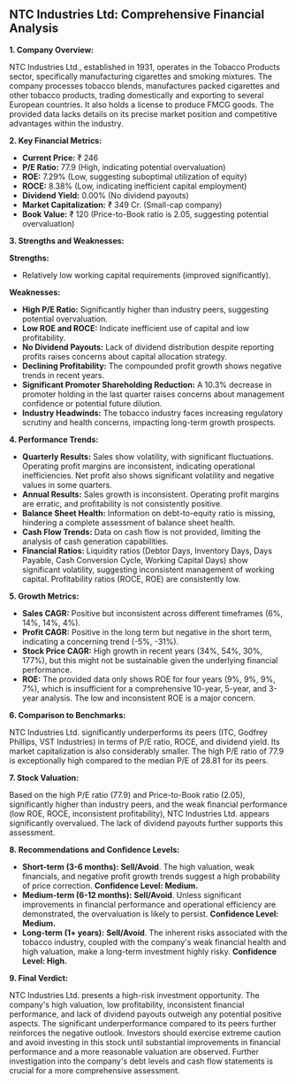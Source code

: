 ## NTC Industries Ltd: Comprehensive Financial Analysis

**1. Company Overview:**

NTC Industries Ltd., established in 1931, operates in the Tobacco Products sector, specifically manufacturing cigarettes and smoking mixtures.  The company processes tobacco blends, manufactures packed cigarettes and other tobacco products, trading domestically and exporting to several European countries.  It also holds a license to produce FMCG goods.  The provided data lacks details on its precise market position and competitive advantages within the industry.

**2. Key Financial Metrics:**

* **Current Price:** ₹ 246
* **P/E Ratio:** 77.9 (High, indicating potential overvaluation)
* **ROE:** 7.29% (Low, suggesting suboptimal utilization of equity)
* **ROCE:** 8.38% (Low, indicating inefficient capital employment)
* **Dividend Yield:** 0.00% (No dividend payouts)
* **Market Capitalization:** ₹ 349 Cr. (Small-cap company)
* **Book Value:** ₹ 120 (Price-to-Book ratio is 2.05, suggesting potential overvaluation)


**3. Strengths and Weaknesses:**

**Strengths:**

* Relatively low working capital requirements (improved significantly).

**Weaknesses:**

* **High P/E Ratio:**  Significantly higher than industry peers, suggesting potential overvaluation.
* **Low ROE and ROCE:** Indicate inefficient use of capital and low profitability.
* **No Dividend Payouts:**  Lack of dividend distribution despite reporting profits raises concerns about capital allocation strategy.
* **Declining Profitability:**  The compounded profit growth shows negative trends in recent years.
* **Significant Promoter Shareholding Reduction:** A 10.3% decrease in promoter holding in the last quarter raises concerns about management confidence or potential future dilution.
* **Industry Headwinds:** The tobacco industry faces increasing regulatory scrutiny and health concerns, impacting long-term growth prospects.


**4. Performance Trends:**

* **Quarterly Results:** Sales show volatility, with significant fluctuations. Operating profit margins are inconsistent, indicating operational inefficiencies. Net profit also shows significant volatility and negative values in some quarters.
* **Annual Results:**  Sales growth is inconsistent. Operating profit margins are erratic, and profitability is not consistently positive.
* **Balance Sheet Health:**  Information on debt-to-equity ratio is missing, hindering a complete assessment of balance sheet health.
* **Cash Flow Trends:**  Data on cash flow is not provided, limiting the analysis of cash generation capabilities.
* **Financial Ratios:**  Liquidity ratios (Debtor Days, Inventory Days, Days Payable, Cash Conversion Cycle, Working Capital Days) show significant volatility, suggesting inconsistent management of working capital. Profitability ratios (ROCE, ROE) are consistently low.


**5. Growth Metrics:**

* **Sales CAGR:**  Positive but inconsistent across different timeframes (6%, 14%, 14%, 4%).
* **Profit CAGR:**  Positive in the long term but negative in the short term, indicating a concerning trend (-5%, -31%).
* **Stock Price CAGR:**  High growth in recent years (34%, 54%, 30%, 177%), but this might not be sustainable given the underlying financial performance.
* **ROE:**  The provided data only shows ROE for four years (9%, 9%, 9%, 7%), which is insufficient for a comprehensive 10-year, 5-year, and 3-year analysis.  The low and inconsistent ROE is a major concern.


**6. Comparison to Benchmarks:**

NTC Industries Ltd. significantly underperforms its peers (ITC, Godfrey Phillips, VST Industries) in terms of P/E ratio, ROCE, and dividend yield. Its market capitalization is also considerably smaller.  The high P/E ratio of 77.9 is exceptionally high compared to the median P/E of 28.81 for its peers.


**7. Stock Valuation:**

Based on the high P/E ratio (77.9) and Price-to-Book ratio (2.05), significantly higher than industry peers, and the weak financial performance (low ROE, ROCE, inconsistent profitability), NTC Industries Ltd. appears significantly overvalued.  The lack of dividend payouts further supports this assessment.


**8. Recommendations and Confidence Levels:**

* **Short-term (3-6 months):** **Sell/Avoid**.  The high valuation, weak financials, and negative profit growth trends suggest a high probability of price correction.  **Confidence Level: Medium.**
* **Medium-term (6-12 months):** **Sell/Avoid**.  Unless significant improvements in financial performance and operational efficiency are demonstrated, the overvaluation is likely to persist. **Confidence Level: Medium.**
* **Long-term (1+ years):** **Sell/Avoid**.  The inherent risks associated with the tobacco industry, coupled with the company's weak financial health and high valuation, make a long-term investment highly risky.  **Confidence Level: High.**


**9. Final Verdict:**

NTC Industries Ltd. presents a high-risk investment opportunity. The company's high valuation, low profitability, inconsistent financial performance, and lack of dividend payouts outweigh any potential positive aspects.  The significant underperformance compared to its peers further reinforces the negative outlook.  Investors should exercise extreme caution and avoid investing in this stock until substantial improvements in financial performance and a more reasonable valuation are observed.  Further investigation into the company's debt levels and cash flow statements is crucial for a more comprehensive assessment.
